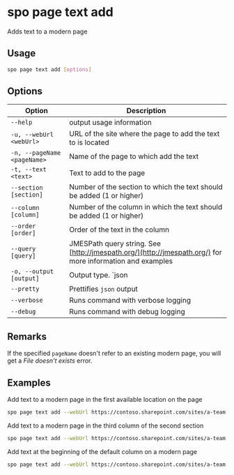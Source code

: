 # spo page text add

Adds text to a modern page

## Usage

```sh
spo page text add [options]
```

## Options

Option|Description
------|-----------
`--help`|output usage information
`-u, --webUrl <webUrl>`|URL of the site where the page to add the text to is located
`-n, --pageName <pageName>`|Name of the page to which add the text
`-t, --text <text>`|Text to add to the page
`--section [section]`|Number of the section to which the text should be added (1 or higher)
`--column [column]`|Number of the column in which the text should be added (1 or higher)
`--order [order]`|Order of the text in the column
`--query [query]`|JMESPath query string. See [http://jmespath.org/](http://jmespath.org/) for more information and examples
`-o, --output [output]`|Output type. `json|text`. Default `text`
`--pretty`|Prettifies `json` output
`--verbose`|Runs command with verbose logging
`--debug`|Runs command with debug logging

## Remarks

If the specified `pageName` doesn't refer to an existing modern page, you will get a _File doesn't exists_ error.

## Examples

Add text to a modern page in the first available location on the page

```sh
spo page text add --webUrl https://contoso.sharepoint.com/sites/a-team --pageName page.aspx --text 'Hello world'
```

Add text to a modern page in the third column of the second section

```sh
spo page text add --webUrl https://contoso.sharepoint.com/sites/a-team --pageName page.aspx --text 'Hello world' --section 2 --column 3
```

Add text at the beginning of the default column on a modern page

```sh
spo page text add --webUrl https://contoso.sharepoint.com/sites/a-team --pageName page.aspx --text 'Hello world' --order 1
```